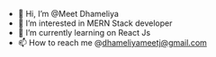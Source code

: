 - 👋 Hi, I’m @Meet Dhameliya
- 👀 I’m interested in MERN Stack developer
- 🌱 I’m currently learning on React Js
- 📫 How to reach me @dhameliyameetj@gmail.com

<!---
md-coder-36/md-coder-36 is a ✨ special ✨ repository because its `README.md` (this file) appears on your GitHub profile.
You can click the Preview link to take a look at your changes.
--->
